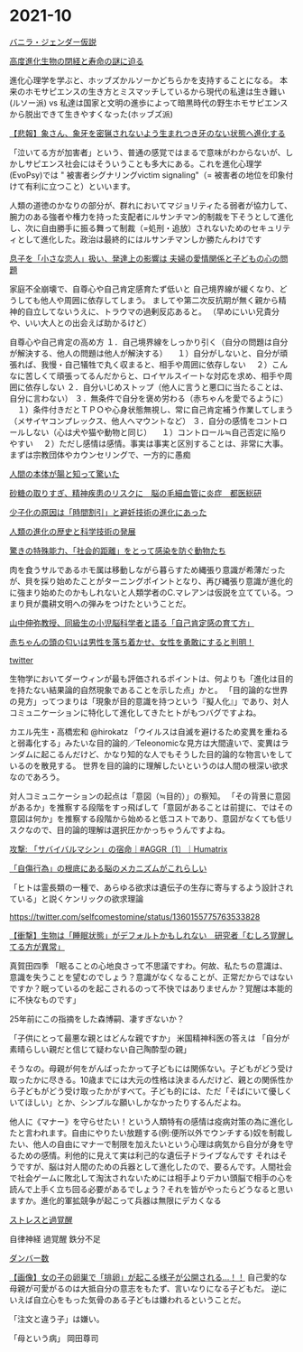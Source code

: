 # 2021-10

[バニラ・ジェンダー仮説](https://ameblo.jp/l-counseling/entry-10290389019.html)

[高度進化生物の閉経と寿命の謎に迫る](https://www.afpbb.com/articles/-/3077279)

[]()
進化心理学を学ぶと、ホッブズかルソーかどちらかを支持することになる。
本来のホモサピエンスの生き方とミスマッチしているから現代の私達は生き難い(ルソー派)
vs
私達は国家と文明の進歩によって暗黒時代の野生ホモサピエンスから脱出できて生きやすくなった(ホッブズ派)

[【悲報】象さん、象牙を密猟されないよう生まれつき牙のない状態へ進化する](http://himasoku.com/archives/52165571.html)

[]()
「泣いてる方が加害者」という、普通の感覚ではまるで意味がわからないが、しかしサピエンス社会にはそういうことも多大にある。これを進化心理学(EvoPsy)では " 被害者シグナリングvictim signaling"（= 被害者の地位を印象付けて有利に立つこと）といいます。

人類の道徳のかなりの部分が、群れにおいてマジョリティたる弱者が協力して、腕力のある強者や権力を持った支配者にルサンチマン的制裁を下そうとして進化し、次に自由勝手に振る舞って制裁（=処刑・追放）されないためのセキュリティとして進化した。政治は最終的にはルサンチマンしか勝たんわけです


[息子を「小さな恋人」扱い、発達上の影響は 夫婦の愛情関係と子どもの心の問題](https://news.yahoo.co.jp/byline/sekiyahideko/20210616-00242011)

[]()
家庭不全崩壊で、自尊心や自己肯定感育たず低いと
自己境界線が緩くなり、どうしても他人や周囲に依存してしまう。
ましてや第二次反抗期が無く親から精神的自立してないうえに、トラウマの過剰反応あると。
（早めにいい兄貴分や、いい大人との出会えば助かるけど）

自尊心や自己肯定の高め方
１．自己境界線をしっかり引く（自分の問題は自分が解決する、他人の問題は他人が解決する）
　１）自分がしないと、自分が頑張れば、我慢・自己犠牲で丸く収まると、相手や周囲に依存しない
　２）こんなに苦しくて頑張ってるんだからと、ロイヤルスイートな対応を求め、相手や周囲に依存しない
２．自分いじめストップ（他人に言うと悪口に当たることは、自分に言わない）
３．無条件で自分を褒め労わる（赤ちゃんを愛でるように）
　１）条件付きだとＴＰＯや心身状態無視し、常に自己肯定補う作業してしまう（メサイヤコンプレックス、他人へマウントなど）
３．自分の感情をコントロールしない（心は犬や猫や動物と同じ）
　１）コントロール≒自己否定に陥りやすい
　２）ただし感情は感情。事実は事実と区別することは、非常に大事。
まずは宗教団体やカウンセリングで、一方的に愚痴

[人間の本体が腸と知って驚いた](http://news.2chblog.jp/archives/52003293.html)

[砂糖の取りすぎ、精神疾患のリスクに　脳の毛細血管に炎症　都医総研](http://news.2chblog.jp/archives/52003340.html)

[少子化の原因は「時間割引」と避妊技術の進化にあった](https://10mtv.jp/pc/column/article.php?column_article_id=1055)

[人類の進化の歴史と科学技術の発展](https://10mtv.jp/pc/column/article.php?column_article_id=1974&utm_content=auto_recommend)

[驚きの特殊能力、「社会的距離」をとって感染を防ぐ動物たち](https://natgeo.nikkeibp.co.jp/atcl/news/20/032600199/)

肉を食うサルであるホモ属は移動しながら暮らすため縄張り意識が希薄だったが、貝を採り始めたことがターニングポイントとなり、再び縄張り意識が進化的に強まり始めたのかもしれないと人類学者のC.マレアンは仮説を立てている。つまり貝が農耕文明への弾みをつけたということだ。

[山中伸弥教授、同級生の小児脳科学者と語る「自己肯定感の育て方」](https://gendai.ismedia.jp/articles/-/88436)

[赤ちゃんの頭の匂いは男性を落ち着かせ、女性を勇敢にすると判明！](https://nazology.net/archives/100294)

[ twitter](https://twitter.com/7aoeL/status/1466215312177569792)

生物学においてダーウィンが最も評価されるポイントは、何よりも「進化は目的を持たない結果論的自然現象であることを示した点」かと。
「目的論的な世界の見方」ってつまりは「現象が目的意識を持つという『擬人化』」であり、対人コミュニケーションに特化して進化してきたヒトがもつバグですよね。

カエル先生・高橋宏和 @hirokatz
「ウイルスは自滅を避けるため変異を重ねると弱毒化する」みたいな目的論的／Teleonomicな見方は大間違いで、変異はランダムに起こるんだけど、かなり知的な人でもそうした目的論的な物言いをしているのを散見する。
世界を目的論的に理解したいというのは人間の根深い欲求なのであろう。

対人コミュニケーションの起点は「意図（≒目的）」の察知。
「その背景に意図があるか」を推察する段階をすっ飛ばして「意図があることは前提に、ではその意図は何か」を推察する段階から始めると低コストであり、意図がなくても低リスクなので、目的論的理解は選択圧かかっちゃうんですよね。

[攻撃: 「サバイバルマシン」の宿命｜#AGGR〔1〕｜Humatrix](https://note.com/youth_waster/n/n62e763019dfd)

[「自傷行為」の根底にある脳のメカニズムがこれらしい](http://hattatu-matome.ldblog.jp/archives/58761717.html)

「ヒトは霊長類の一種で、あらゆる欲求は遺伝子の生存に寄与するよう設計されている」と説くケンリックの欲求理論

https://twitter.com/selfcomestomine/status/1360155775763533828

[【衝撃】生物は「睡眠状態」がデフォルトかもしれない　研究者「むしろ覚醒してる方が異常」](http://hattatu-matome.ldblog.jp/archives/58683973.html)

真賀田四季
「眠ることの心地良さって不思議ですわ。何故、私たちの意識は、意識を失うことを望むのでしょう？意識がなくなることが、正常だからではないですか？眠っているのを起こされるのって不快ではありませんか？覚醒は本能的に不快なものです」

25年前にこの指摘をした森博嗣、凄すぎないか？

「子供にとって最悪な親とはどんな親ですか」
米国精神科医の答えは
「自分が素晴らしい親だと信じて疑わない自己陶酔型の親」

そうなの。母親が何をがんばったかって子どもには関係ない。子どもがどう受け取ったかに尽きる。10歳までには大元の性格は決まるんだけど、親との関係性から子どもがどう受け取ったかがすべて。子ども的には、ただ「そばにいて優しくいてほしい」とか、シンプルな願いしかなかったりするんだよね。

[](https://twitter.com/selfcomestomine/status/1439577300475940868)
他人に《マナー》を守らせたい！という人類特有の感情は疫病対策の為に進化したと言われます。自由にやりたい放題する(例:便所以外でウンチする)奴を制裁したい、他人の自由にマナーで制限を加えたいという心理は病気から自分が身を守るための感情。利他的に見えて実は利己的な遺伝子ドライブなんです
[](https://twitter.com/selfcomestomine/status/1470678176980664321)
それはそうですが、脳は対人間のための兵器として進化したので、要るんです。人間社会で社会ゲームに敗北して淘汰されないためには相手よりデカい頭脳で相手の心を読んで上手く立ち回る必要があるでしょう？それを皆がやったらどうなると思いますか。進化的軍拡競争が起こって兵器は無限にデカくなる

[ストレスと過覚醒](https://www.parkside-hibiya.com/column/stress_hyperarousal.html)

自律神経 過覚醒 鉄分不足


[ダンバー数](https://ja.wikipedia.org/wiki/%E3%83%80%E3%83%B3%E3%83%90%E3%83%BC%E6%95%B0)

[【画像】女の子の卵巣で「排卵」が起こる様子が公開される…！！](http://world-fusigi.net/archives/9942380.html)
自己愛的な母親が可愛がるのは大抵自分の意志をもたず、言いなりになる子どもだ。
逆にいえば自立心をもった気骨のある子どもは嫌われるということだ。

「注文と違う子」は嫌い。

「母という病」
岡田尊司
[]()

[]()

[]()

[]()

[]()

[]()

[]()

[]()

[]()

[]()

[]()

[]()

[]()

[]()

[]()

[]()

[]()

[]()

[]()

[]()

[]()

[]()

[]()

[]()

[]()

[]()

[]()

[]()

[]()

[]()

[]()

[]()

[]()

[]()

[]()

[]()

[]()

[]()

[]()

[]()

[]()

